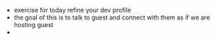 - exercise for today refine your dev profile
- the goal  of this is to talk to guest and connect with them as if we are hosting guest
- 